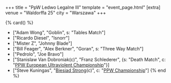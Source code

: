 +++
title = "PpW Ledwo Legalne III"
template = "event_page.html"
[extra]
venue = "Waldorffa 25"
city = "Warszawa"
+++

{% card() %}
- ["Adam Wong", "Goblin", s: "Tables Match"]
- ["Ricardo Diesel", "Isnorr"]
- ["Mister Z", "Johnny Blade"]
- ["Bill Feager", "Alex Berkner", "Goran", s: "Three Way Match"]
- ["Pedrolo", "Joe Bravo"]
- ["Stanislaw Van Dobroniak(c)", "Franz Schlederer", {s: "Death Match", c: "[PPW European Ultraviolent Championship](@/o/ppw.md#championships)"}]
- ["Steve Kuningas", "[Biesiad Strong](@/w/biesiad.md)(c)", c: "[PPW Championship](@/o/ppw.md#championships)"]
{% end %}
